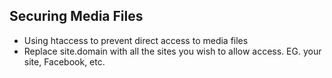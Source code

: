 ## Securing Media Files

* Using htaccess to prevent direct access to media files
* Replace site.domain with all the sites you wish to allow access. EG. your site, Facebook, etc.
